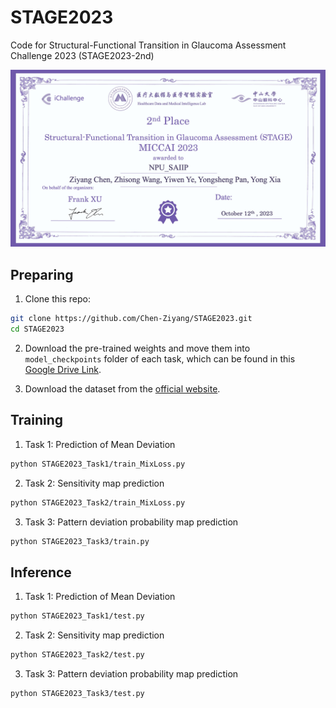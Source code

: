 # STAGE2023
Code for Structural-Functional Transition in Glaucoma Assessment Challenge 2023 (STAGE2023-2nd)
<p align="center">
    <img src="imgs/Award.jpeg"/> <br />
</p>

## Preparing
1. Clone this repo:

```bash
git clone https://github.com/Chen-Ziyang/STAGE2023.git
cd STAGE2023
```
2. Download the pre-trained weights and move them into `model_checkpoints` folder of each task,
   which can be found in this [Google Drive Link](https://drive.google.com/file/d/1vmMkYn_XBk_FQFJmYx6ZsoGtEfOClVpS/view?usp=drive_link).

3. Download the dataset from the [official website](https://aistudio.baidu.com/competition/detail/968/0/datasets).
 
## Training
1. Task 1: Prediction of Mean Deviation
```bash
python STAGE2023_Task1/train_MixLoss.py
```
2. Task 2: Sensitivity map prediction
```bash
python STAGE2023_Task2/train_MixLoss.py
```
3. Task 3: Pattern deviation probability map prediction
```bash
python STAGE2023_Task3/train.py
```

## Inference
1. Task 1: Prediction of Mean Deviation
```bash
python STAGE2023_Task1/test.py
```
2. Task 2: Sensitivity map prediction
```bash
python STAGE2023_Task2/test.py
```
3. Task 3: Pattern deviation probability map prediction
```bash
python STAGE2023_Task3/test.py
```
